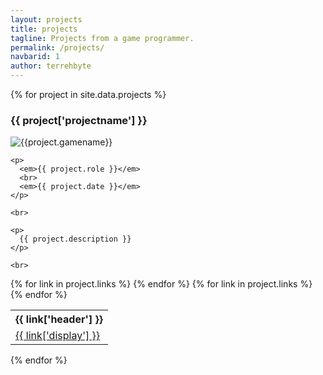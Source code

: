```yaml
---
layout: projects
title: projects
tagline: Projects from a game programmer.
permalink: /projects/
navbarid: 1
author: terrehbyte
---
```


<div class="projects">
{% for project in site.data.projects %}
<div style="overflow: hidden;">
  <div style="overflow: hidden;">
    <h3>{{ project['projectname'] }}</h3>
    <img src="{{site.baseurl}}{{ project.imagepath }}" alt="{{project.gamename}}">

    <p>
      <em>{{ project.role }}</em>
      <br>
      <em>{{ project.date }}</em>
    </p>
    
    <br>
    
    <p>
      {{ project.description }}
    </p>

    <br>
  </div>
  <table>
    <tr>
      {% for link in project.links %}
      <th>{{ link['header'] }}</th>
      {% endfor %}
    </tr>
    <tr>
      {% for link in project.links %}
      <td><a href="{{ link['data'] }}">{{ link['display'] }}</a></td>
      {% endfor %}
    </tr>
  </table>
</div>
{% endfor %}
</div>
